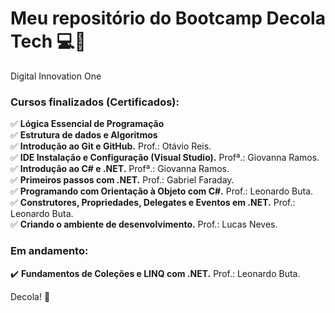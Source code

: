 # Meu repositório do Bootcamp Decola Tech	:computer::rocket:
Digital Innovation One  
  


### Cursos finalizados (Certificados):
:white_check_mark: **Lógica Essencial de Programação**  
:white_check_mark: **Estrutura de dados e Algoritmos**  
✅ **Introdução ao Git e GitHub.** Prof.: Otávio Reis.  
✅ **IDE Instalação e Configuração (Visual Studio).** Profª.: Giovanna Ramos.  
✅ **Introdução ao C# e .NET.** Profª.: Giovanna Ramos.  
✅ **Primeiros passos com .NET.** Prof.: Gabriel Faraday.  
✅ **Programando com Orientação à Objeto com C#.** Prof.: Leonardo Buta.  
✅ **Construtores, Propriedades, Delegates e Eventos em .NET.** Prof.: Leonardo Buta.  
✅ **Criando o ambiente de desenvolvimento.** Prof.: Lucas Neves.  

### Em andamento:
:heavy_check_mark: **Fundamentos de Coleções e LINQ com .NET.** Prof.: Leonardo Buta.

Decola! :rocket:
